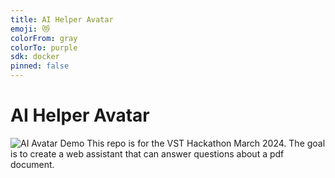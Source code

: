 ```yaml
---
title: AI Helper Avatar
emoji: 😻
colorFrom: gray
colorTo: purple
sdk: docker
pinned: false
---
```


# AI Helper Avatar
![AI Avatar Demo](sample/assets/images/avatar-demo.gif)
This repo is for the VST Hackathon March 2024. The goal is to create a web assistant that can answer questions about a pdf document.
